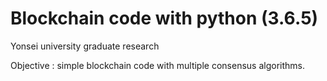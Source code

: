 # Blockchain code with python (3.6.5)

Yonsei university graduate research

Objective : simple blockchain code with multiple consensus algorithms.
